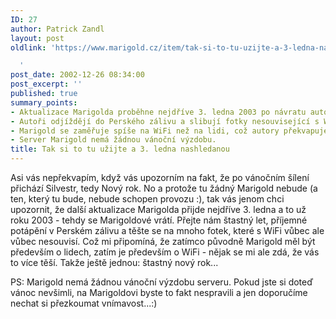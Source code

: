 ```yaml
---
ID: 27
author: Patrick Zandl
layout: post
oldlink: 'https://www.marigold.cz/item/tak-si-to-tu-uzijte-a-3-ledna-nashledanou

  '
post_date: 2002-12-26 08:34:00
post_excerpt: ''
published: true
summary_points:
- Aktualizace Marigolda proběhne nejdříve 3. ledna 2003 po návratu autorů.
- Autoři odjíždějí do Perského zálivu a slibují fotky nesouvisející s WiFi.
- Marigold se zaměřuje spíše na WiFi než na lidi, což autory překvapuje.
- Server Marigold nemá žádnou vánoční výzdobu.
title: Tak si to tu užijte a 3. ledna nashledanou
---
```


<p>
Asi vás nepřekvapím, když vás upozorním na fakt, že po vánočním šílení přichází Silvestr, tedy Nový rok. No a protože tu žádný Marigold nebude (a ten, který tu bude, nebude schopen provozu :), tak vás jenom chci upozornit, že další aktualizace Marigolda přijde nejdříve 3. ledna a to už roku 2003 - tehdy se Marigoldové vrátí. Přejte nám štastný let, příjemné potápění v Perském zálivu a těšte se na mnoho fotek, které s WiFi vůbec ale vůbec nesouvisí. Což mi připomíná, že zatímco původně Marigold měl být především o lidech, zatím je především o WiFi - nějak se mi ale zdá, že vás to více těší. Takže ještě jednou: štastný nový rok...</p>

<p>
PS: Marigold nemá žádnou vánoční výzdobu serveru. Pokud jste si doteď vánoc nevšimli, na Marigoldovi byste to fakt nespravili a jen doporučíme nechat si přezkoumat vnímavost...:)</p>